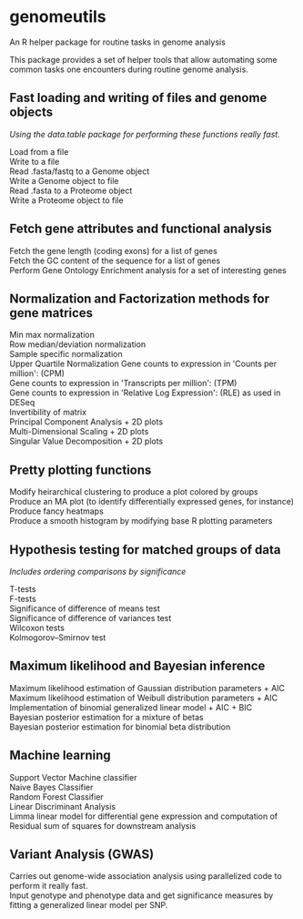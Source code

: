 # genomeutils
An R helper package for routine tasks in genome analysis


This package provides a set of helper tools that allow automating some common tasks one encounters during routine genome analysis.

## Fast loading and writing of files and genome objects
*Using the data.table package for performing these functions really fast.* 

Load from a file   
Write to a file   
Read .fasta/fastq to a Genome object      
Write a Genome object to file   
Read .fasta to a Proteome object   
Write a Proteome object to file      


## Fetch gene attributes and functional analysis
   
Fetch the gene length (coding exons) for a list of genes   
Fetch the GC content of the sequence for a list of genes      
Perform Gene Ontology Enrichment analysis for a set of interesting genes      
   

## Normalization and Factorization methods for gene matrices
   
Min max normalization   
Row median/deviation normalization   
Sample specific normalization  
Upper Quartile Normalization
Gene counts to expression in 'Counts per million': (CPM)  
Gene counts to expression in 'Transcripts per million': (TPM)  
Gene counts to expression in 'Relative Log Expression': (RLE) as used in DESeq     
Invertibility of matrix   
Principal Component Analysis + 2D plots      
Multi-Dimensional Scaling + 2D plots   
Singular Value Decomposition + 2D plots
    
       
## Pretty plotting functions

Modify heirarchical clustering to produce a plot colored by groups     
Produce an MA plot (to identify differentially expressed genes, for instance)   
Produce fancy heatmaps   
Produce a smooth histogram by modifying base R plotting parameters   
   
   
## Hypothesis testing for matched groups of data
*Includes ordering comparisons by significance*   

T-tests     
F-tests     
Significance of difference of means test      
Significance of difference of variances test  
Wilcoxon tests   
Kolmogorov–Smirnov test   


## Maximum likelihood and Bayesian inference

Maximum likelihood estimation of Gaussian distribution parameters + AIC   
Maximum likelihood estimation of Weibull distribution parameters + AIC   
Implementation of binomial generalized linear model + AIC + BIC      
Bayesian posterior estimation for a mixture of betas        
Bayesian posterior estimation for binomial beta distribution           
   
   
## Machine learning     

Support Vector Machine classifier   
Naive Bayes Classifier   
Random Forest Classifier   
Linear Discriminant Analysis   
Limma linear model for differential gene expression and computation of Residual sum of squares for downstream analysis      
   
   
## Variant Analysis (GWAS)   

Carries out genome-wide association analysis using parallelized code to perform it really fast.  
Input genotype and phenotype data and get significance measures by fitting a generalized linear model per SNP.      


